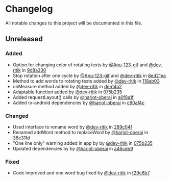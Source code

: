 # Changelog

All notable changes to this project will be documented in this file.

## Unreleased 

### Added
- Option for changing color of rotating texts by [@Anu-123-gif](https://github.com/Anu-123-gif) and [@dev-ritik](https://github.com/dev-ritik) in [9d8a330](https://github.com/mdg-iitr/RotatingText/commit/9d8a330fee558856c564db7318579038c8ca1c40)
- Stop rotation after one cycle by [@Anu-123-gif](https://github.com/Anu-123-gif) and [@dev-ritik](https://github.com/dev-ritik) in [8ed21ea](https://github.com/mdg-iitr/RotatingText/commit/8ed21ea7825f4f3a87af523e1a0693a78eaf646e)
- Method to add words to rotating texts added by [@dev-ritik](https://github.com/dev-ritik) in [118ab03](https://github.com/mdg-iitr/RotatingText/commit/118ab03d598cdb19e8ee2b8cff6586e7e23a19e4)
- onMeasure method added by [@dev-ritik](https://github.com/dev-ritik) in [dea14a2](https://github.com/mdg-iitr/RotatingText/commit/dea14a2099f27ba730b62be30b786c94cb56c01a)
- Adaptable function added by [@dev-ritik](https://github.com/dev-ritik) in [075b235](https://github.com/mdg-iitr/RotatingText/commit/075b23527408ba89e201fec3afea9364343573dc)
- Added requestLayout() calls by [@harjot-oberai](https://github.com/harjot-oberai) in [a0f8a1f](https://github.com/mdg-iitr/RotatingText/commit/a0f8a1fc763b25870edd8831468df25792f1f9b5)
- Added rx-android dependencies by [@harjot-oberai](https://github.com/harjot-oberai) in [c90af4c](https://github.com/mdg-iitr/RotatingText/commit/c90af4c25c0110586b34d55ff9c6466082a701a9)

### Changed
- Used interface to rename word by [@dev-ritik](https://github.com/dev-ritik) in [289c04f](https://github.com/mdg-iitr/RotatingText/commit/289c04f1ff91e6653c798c39629a9e17e73d7cf7)
- Renamed addWord method to replaceWord by [@harjot-oberai](https://github.com/harjot-oberai) in [36c31fd](https://github.com/mdg-iitr/RotatingText/commit/3646f79dfe79bfe21fe13cb81bc24a4eb0d2604d)
- "One line only" warning added in app by by [@dev-ritik](https://github.com/dev-ritik) in [075b235](https://github.com/mdg-iitr/RotatingText/commit/075b23527408ba89e201fec3afea9364343573dc)
- Updated dependencies by by [@harjot-oberai](https://github.com/harjot-oberai) in [a46ceb9](https://github.com/mdg-iitr/RotatingText/commit/a46ceb945d6f8ba5f8d6dc6e1eccc45fd556780c)

### Fixed
- Code improved and one word bug fixed by [@dev-ritik](https://github.com/dev-ritik) in [f29c8b7](https://github.com/mdg-iitr/RotatingText/commit/f29c8b7bc9ce1caf79992af12e6690a4b5932509)
